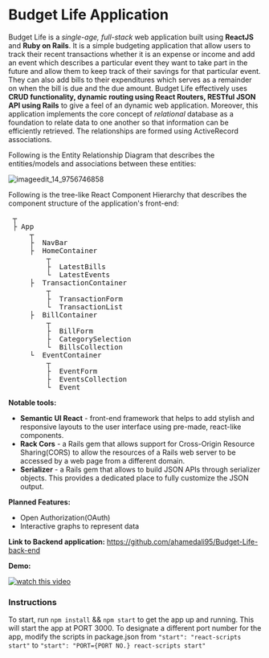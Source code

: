 # Budget Life Application

Budget Life is a *single-age, full-stack* web application built using **ReactJS** and **Ruby on Rails**. It is a simple budgeting application that allow users to track their recent transactions whether it is an expense or income and add an event which describes a particular event they want to take part in the future and allow them to keep track of their savings for that particular event. They can also add bills to their expenditures which serves as a remainder on when the bill is due and the due amount. Budget Life effectively uses **CRUD functionality, dynamic routing using React Routers, RESTful JSON API using Rails** to give a feel of an dynamic web application. Moreover, this application implements the core concept of *relational* database as a foundation to relate data to one another so that information can be efficiently retrieved. The relationships are formed using ActiveRecord associations.

Following is the Entity Relationship Diagram that describes the entities/models and associations between these entities:

![imageedit_14_9756746858](https://user-images.githubusercontent.com/24445922/41814444-47ac9a64-771a-11e8-8137-5d6c90e179e7.png)


Following is the tree-like React Component Hierarchy that describes the component structure of the application's front-end:

<pre>
 ┬  
 ├ App
     ┬  
     ├  NavBar
     ├  HomeContainer
         ┬  
         ├  LatestBills
         └  LatestEvents
     ├  TransactionContainer
         ┬  
         ├  TransactionForm
         └  TransactionList
     ├  BillContainer
         ┬  
         ├  BillForm
         ├  CategorySelection
         └  BillsCollection
     └  EventContainer
         ┬  
         ├  EventForm
         ├  EventsCollection
         └  Event
</pre>

**Notable tools:**

- **Semantic UI React** - front-end framework that helps to add stylish and responsive layouts to the user interface using pre-made, react-like components.
- **Rack Cors** - a Rails gem that allows support for Cross-Origin Resource Sharing(CORS) to allow the resources of a Rails web server to be accessed by a web page from a different domain.
- **Serializer** - a Rails gem that allows to build JSON APIs through serializer objects. This provides a dedicated place to fully customize the JSON output.

**Planned Features:**

- Open Authorization(OAuth)
- Interactive graphs to represent data

**Link to Backend application:**
https://github.com/ahamedali95/Budget-Life-back-end

**Demo:**

[![watch this video](https://img.youtube.com/vi/w_rQkDAGYyk/0.jpg)](https://youtu.be/w_rQkDAGYyk)

### Instructions
To start, run ```npm install``` && ```npm start``` to get the app up and running. This will start the app at PORT 3000. To designate a different port number for the app, modify the scripts in package.json from ```"start": "react-scripts start"``` to ```"start": "PORT={PORT NO.} react-scripts start"```
